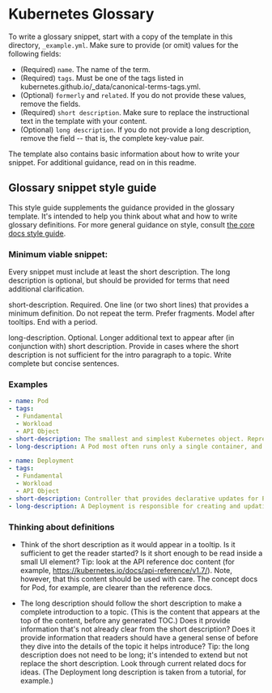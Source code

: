 # Kubernetes Glossary

To write a glossary snippet, start with a copy of the template in this directory, `_example.yml`. Make sure to provide (or omit) values for the following fields:

* (Required) `name`. The name of the term.
* (Required) `tags`. Must be one of the tags listed in kubernetes.github.io/_data/canonical-terms-tags.yml.
* (Optional) `formerly` and `related`. If you do not provide these values, remove the fields.
* (Required) `short description`. Make sure to replace the instructional text in the template with your content.
* (Optional) `long description`. If you do not provide a long description, remove the field -- that is, the complete key-value pair.

The template also contains basic information about how to write your snippet. For additional guidance, read on in this readme.

## Glossary snippet style guide

This style guide supplements the guidance provided in the glossary template. It's intended to help you think about what and how to write glossary definitions. For more general guidance on style, consult [the core docs style guide](https://kubernetes.io/docs/home/contribute/style-guide/).

### Minimum viable snippet:

Every snippet must include at least the short description. The long description is optional, but should be provided for terms that need additional clarification.

short-description. Required. One line (or two short lines) that provides a minimum definition. Do not repeat the term. Prefer fragments. Model after tooltips. End with a period.

long-description. Optional. Longer additional text to appear after (in conjunction with) short description. Provide in cases where the short description is not sufficient for the intro paragraph to a topic. Write complete but concise sentences.

### Examples

```yaml
- name: Pod
- tags: 
  - Fundamental
  - Workload
  - API Object
- short-description: The smallest and simplest Kubernetes object. Represents a set of running processes on your cluster.
- long-description: A Pod most often runs only a single container, and is managed by a Deployment.
```

```yaml
- name: Deployment
- tags: 
  - Fundamental
  - Workload
  - API Object
- short-description: Controller that provides declarative updates for Pods and ReplicaSets.
- long-description: A Deployment is responsible for creating and updating instances of an application.
```

### Thinking about definitions

* Think of the short description as it would appear in a tooltip. Is it sufficient to get the reader started? Is it short enough to be read inside a small UI element? Tip: look at the API reference doc content (for example, https://kubernetes.io/docs/api-reference/v1.7/). Note, however, that this content should be used with care. The concept docs for Pod, for example, are clearer than the reference docs.

* The long description should follow the short description to make a complete introduction to a topic. (This is the content that appears at the top of the content, before any generated TOC.) Does it provide information that's not already clear from the short description? Does it provide information that readers should have a general sense of before they dive into the details of the topic it helps introduce? Tip: the long description does not need to be long; it's intended to extend but not replace the short description. Look through current related docs for ideas. (The Deployment long description is taken from a tutorial, for example.)